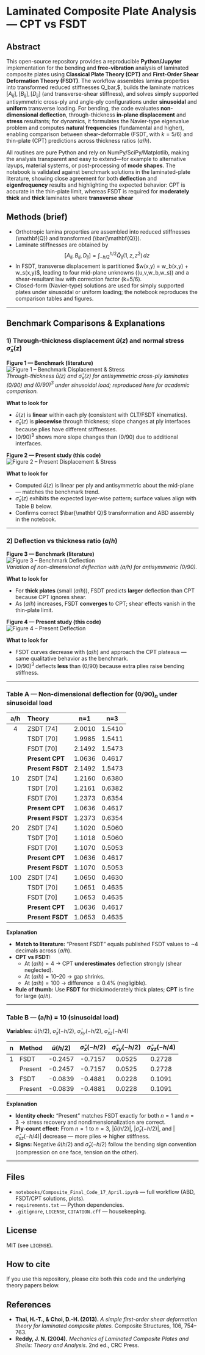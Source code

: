 # Laminated Composite Plate Analysis — CPT vs FSDT

## Abstract
This open-source repository provides a reproducible **Python/Jupyter** implementation for the bending and **free-vibration** analysis of laminated composite plates using **Classical Plate Theory (CPT)** and **First-Order Shear Deformation Theory (FSDT)**. The workflow assembles lamina properties into transformed reduced stiffnesses Q_bar,$, builds the laminate matrices $[A_{ij}], [B_{ij}], [D_{ij}]$ (and transverse-shear stiffness), and solves simply supported antisymmetric cross-ply and angle-ply configurations under **sinusoidal** and **uniform** transverse loading. For bending, the code evaluates **non-dimensional deflection**, through-thickness **in-plane displacement** and **stress** resultants; for dynamics, it formulates the Navier-type eigenvalue problem and computes **natural frequencies** (fundamental and higher), enabling comparison between shear-deformable (FSDT, with $k=5/6$) and thin-plate (CPT) predictions across thickness ratios $(a/h)$.

All routines are pure Python and rely on NumPy/SciPy/Matplotlib, making the analysis transparent and easy to extend—for example to alternative layups, material systems, or post-processing of **mode shapes**. The notebook is validated against benchmark solutions in the laminated-plate literature, showing close agreement for both **deflection** and **eigenfrequency** results and highlighting the expected behavior: CPT is accurate in the thin-plate limit, whereas FSDT is required for **moderately thick** and **thick** laminates where **transverse shear**



## Methods (brief)
- Orthotropic lamina properties are assembled into reduced stiffnesses \(\mathbf{Q}\) and transformed \(\bar{\mathbf{Q}}\).
- Laminate stiffnesses are obtained by
$$[A_{ij}, B_{ij}, D_{ij}] = \int_{-h/2}^{h/2} \bar{Q}_{ij}(1, z, z^2)\,dz$$
- In FSDT, transverse displacement is partitioned \$w(x,y) = w_b(x,y) + w_s(x,y)$, leading to four mid-plane unknowns \((u,v,w_b,w_s)\) and a shear-resultant law with correction factor \(k=5/6\).
- Closed-form (Navier-type) solutions are used for simply supported plates under sinusoidal or uniform loading; the notebook reproduces the comparison tables and figures.


---
## Benchmark Comparisons & Explanations

### 1) Through-thickness displacement $\bar{u}(z)$ and normal stress $\bar{\sigma}_x(z)$

**Figure 1 — Benchmark (literature)**  
![Figure 1 – Benchmark Displacement & Stress](1.png)  
*Through-thickness $\bar{u}(z)$ and $\bar{\sigma}_x(z)$ for antisymmetric cross-ply laminates (0/90) and $(0/90)^3$ under sinusoidal load; reproduced here for academic comparison.*

**What to look for**
- $\bar{u}(z)$ is **linear** within each ply (consistent with CLT/FSDT kinematics).
- $\bar{\sigma}_x(z)$ is **piecewise** through thickness; slope changes at ply interfaces because plies have different stiffnesses.
- $(0/90)^3$ shows more slope changes than $(0/90)$ due to additional interfaces.

**Figure 2 — Present study (this code)**  
![Figure 2 – Present Displacement & Stress](2.png)

**What to look for**
- Computed $\bar{u}(z)$ is linear per ply and antisymmetric about the mid-plane — matches the benchmark trend.
- $\bar{\sigma}_x(z)$ exhibits the expected layer-wise pattern; surface values align with Table B below.
- Confirms correct $\bar{\mathbf Q}$ transformation and ABD assembly in the notebook.

---

### 2) Deflection vs thickness ratio $(a/h)$

**Figure 3 — Benchmark (literature)**  
![Figure 3 – Benchmark Deflection](3.png)  
*Variation of non-dimensional deflection with $(a/h)$ for antisymmetric $(0/90)$.*

**What to look for**
- For **thick plates** (small $(a/h)$), FSDT predicts **larger** deflection than CPT because CPT ignores shear.
- As $(a/h)$ increases, FSDT **converges** to CPT; shear effects vanish in the thin-plate limit.

**Figure 4 — Present study (this code)**  
![Figure 4 – Present Deflection](4.png)

**What to look for**
- FSDT curves decrease with $(a/h)$ and approach the CPT plateaus — same qualitative behavior as the benchmark.
- $(0/90)^3$ deflects **less** than $(0/90)$ because extra plies raise bending stiffness.

---

### Table A — Non-dimensional deflection for $(0/90)_n$ under sinusoidal load

| a/h | Theory          | n=1    | n=3    |
|:---:|:----------------|:------:|:------:|
|  4  | ZSDT [74]       | 2.0010 | 1.5410 |
|     | TSDT [70]       | 1.9985 | 1.5411 |
|     | FSDT [70]       | 2.1492 | 1.5473 |
|     | **Present CPT** | 1.0636 | 0.4617 |
|     | **Present FSDT**| 2.1492 | 1.5473 |
| 10  | ZSDT [74]       | 1.2160 | 0.6380 |
|     | TSDT [70]       | 1.2161 | 0.6382 |
|     | FSDT [70]       | 1.2373 | 0.6354 |
|     | **Present CPT** | 1.0636 | 0.4617 |
|     | **Present FSDT**| 1.2373 | 0.6354 |
| 20  | ZSDT [74]       | 1.1020 | 0.5060 |
|     | TSDT [70]       | 1.1018 | 0.5060 |
|     | FSDT [70]       | 1.1070 | 0.5053 |
|     | **Present CPT** | 1.0636 | 0.4617 |
|     | **Present FSDT**| 1.1070 | 0.5053 |
| 100 | ZSDT [74]       | 1.0650 | 0.4630 |
|     | TSDT [70]       | 1.0651 | 0.4635 |
|     | FSDT [70]       | 1.0653 | 0.4635 |
|     | **Present CPT** | 1.0636 | 0.4617 |
|     | **Present FSDT**| 1.0653 | 0.4635 |

**Explanation**
- **Match to literature:** “Present FSDT” equals published FSDT values to ~4 decimals across $(a/h)$.
- **CPT vs FSDT:**  
  - At $(a/h)=4$ → CPT **underestimates** deflection strongly (shear neglected).  
  - At $(a/h)=10$–$20$ → gap shrinks.  
  - At $(a/h)=100$ → difference $\le 0.4\%$ (negligible).
- **Rule of thumb:** Use **FSDT** for thick/moderately thick plates; **CPT** is fine for large $(a/h)$.

---
### Table B — (a/h) = 10 (sinusoidal load)

**Variables:** $\bar{u}(h/2)$, $\bar{\sigma}_x(-h/2)$, $\bar{\sigma}_{xy}(-h/2)$, $\bar{\sigma}_{xz}(-h/4)$

| n | Method  | $\bar{u}(h/2)$ | $\bar{\sigma}_x(-h/2)$ | $\bar{\sigma}_{xy}(-h/2)$ | $\bar{\sigma}_{xz}(-h/4)$ |
|:-:|:--------|:--------------:|:----------------------:|:-------------------------:|:-------------------------:|
| 1 | FSDT    |    -0.2457     |        -0.7157         |          0.0525           |           0.2728          |
|   | Present |    -0.2457     |        -0.7157         |          0.0525           |           0.2728          |
| 3 | FSDT    |    -0.0839     |        -0.4881         |          0.0228           |           0.1091          |
|   | Present |    -0.0839     |        -0.4881         |          0.0228           |           0.1091          |


**Explanation**
- **Identity check:** “Present” matches FSDT exactly for both $n=1$ and $n=3$ → stress recovery and nondimensionalization are correct.
- **Ply-count effect:** From $n=1$ to $n=3$, $\left|\bar{u}(h/2)\right|$, $\left|\bar{\sigma}_x(-h/2)\right|$, and $\left|\bar{\sigma}_{xz}(-h/4)\right|$ decrease — more plies $\Rightarrow$ higher stiffness.
- **Signs:** Negative $\bar{u}(h/2)$ and $\bar{\sigma}_x(-h/2)$ follow the bending sign convention (compression on one face, tension on the other).

---

## Files
- `notebooks/Composite_Final_Code_17_April.ipynb` — full workflow (ABD, FSDT/CPT solutions, plots).
- `requirements.txt` — Python dependencies.
- `.gitignore`, `LICENSE`, `CITATION.cff` — housekeeping.

## License
MIT (see `LICENSE`).

## How to cite
If you use this repository, please cite both this code and the underlying theory papers below.

## References
- **Thai, H.-T., & Choi, D.-H. (2013).** *A simple first-order shear deformation theory for laminated composite plates.* Composite Structures, 106, 754–763.
- **Reddy, J. N. (2004).** *Mechanics of Laminated Composite Plates and Shells: Theory and Analysis.* 2nd ed., CRC Press.
